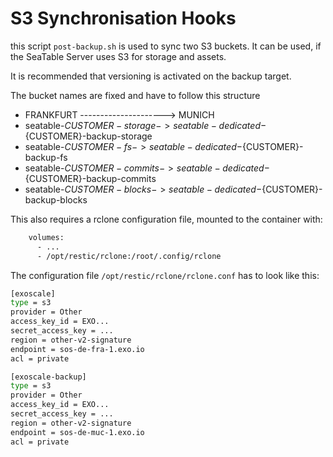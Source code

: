 # S3 Synchronisation Hooks

this script `post-backup.sh` is used to sync two S3 buckets. It can be used, if the SeaTable Server uses S3 for storage and assets.

It is recommended that versioning is activated on the backup target.

The bucket names are fixed and have to follow this structure

- FRANKFURT ---------------------> MUNICH
- seatable-${CUSTOMER}-storage  -> seatable-dedicated-${CUSTOMER}-backup-storage
- seatable-${CUSTOMER}-fs       -> seatable-dedicated-${CUSTOMER}-backup-fs
- seatable-${CUSTOMER}-commits  -> seatable-dedicated-${CUSTOMER}-backup-commits
- seatable-${CUSTOMER}-blocks   -> seatable-dedicated-${CUSTOMER}-backup-blocks

This also requires a rclone configuration file, mounted to the container with:

```sh
    volumes:
      - ...
      - /opt/restic/rclone:/root/.config/rclone
```

The configuration file `/opt/restic/rclone/rclone.conf` has to look like this:

```sh
[exoscale]
type = s3
provider = Other
access_key_id = EXO...
secret_access_key = ...
region = other-v2-signature
endpoint = sos-de-fra-1.exo.io
acl = private

[exoscale-backup]
type = s3
provider = Other
access_key_id = EXO...
secret_access_key = ...
region = other-v2-signature
endpoint = sos-de-muc-1.exo.io
acl = private
```
